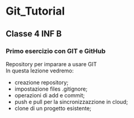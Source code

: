 # Git_Tutorial
## Classe 4 INF B
### Primo esercizio con GIT e GitHub
 Repository per imparare a usare GIT  
 In questa lezione vedremo:
 - creazione repository;
 - impostazione files .gitignore;
 - operazioni di add e commit;
 - push e pull per la sincronizzazzione in cloud;
 - clone di un progetto esistente;

